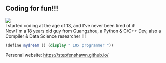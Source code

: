 ## Coding for fun!!!
![](https://komarev.com/ghpvc/?username=StepfenShawn&color=brightgreen)  
I started coding at the age of 13, and I've never been tired of it!    
Now I'm a 18 years old guy from Guangzhou, a Python & C/C++ Dev, also a Compiler & Data Science researcher !!!  
```scheme
(define mydream () (display " 10x programmer "))
```
Personal website: https://stepfenshawn.github.io/
